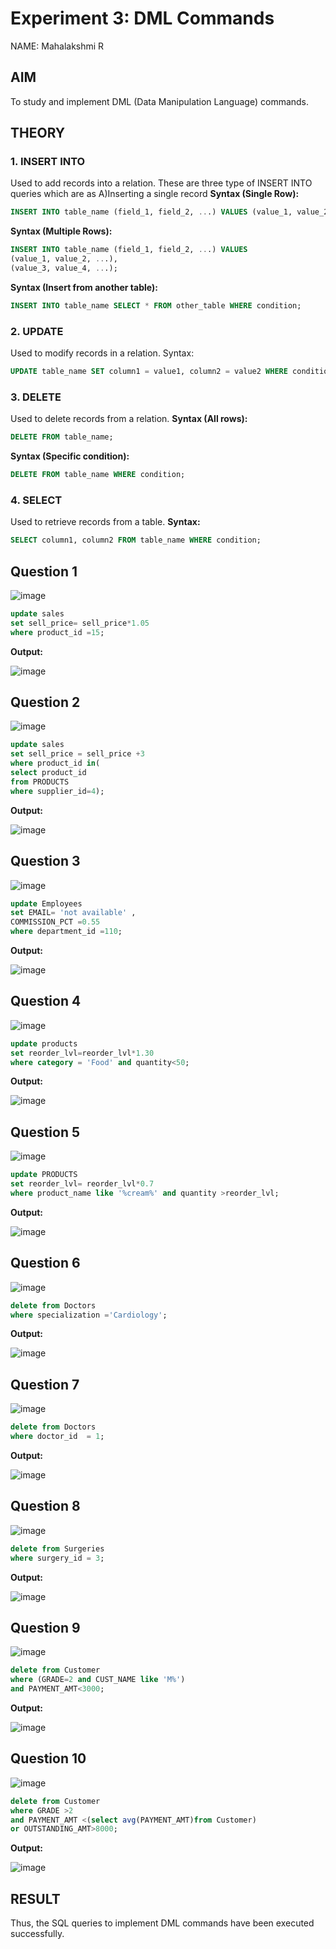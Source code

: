 # Experiment 3: DML Commands
NAME: Mahalakshmi R
## AIM
To study and implement DML (Data Manipulation Language) commands.

## THEORY

### 1. INSERT INTO
Used to add records into a relation.
These are three type of INSERT INTO queries which are as
A)Inserting a single record
**Syntax (Single Row):**
```sql
INSERT INTO table_name (field_1, field_2, ...) VALUES (value_1, value_2, ...);
```
**Syntax (Multiple Rows):**
```sql
INSERT INTO table_name (field_1, field_2, ...) VALUES
(value_1, value_2, ...),
(value_3, value_4, ...);
```
**Syntax (Insert from another table):**
```sql
INSERT INTO table_name SELECT * FROM other_table WHERE condition;
```
### 2. UPDATE
Used to modify records in a relation.
Syntax:
```sql
UPDATE table_name SET column1 = value1, column2 = value2 WHERE condition;
```
### 3. DELETE
Used to delete records from a relation.
**Syntax (All rows):**
```sql
DELETE FROM table_name;
```
**Syntax (Specific condition):**
```sql
DELETE FROM table_name WHERE condition;
```
### 4. SELECT
Used to retrieve records from a table.
**Syntax:**
```sql
SELECT column1, column2 FROM table_name WHERE condition;
```
**Question 1**
--
![image](https://github.com/user-attachments/assets/176bf6fe-b617-4cdd-8d50-bb40da5cc97a)

```sql
update sales
set sell_price= sell_price*1.05
where product_id =15;
```

**Output:**

![image](https://github.com/user-attachments/assets/3f4b2a86-5dfa-471b-9de4-8d5583db1f34)

**Question 2**
---
![image](https://github.com/user-attachments/assets/4caf7575-91b5-4496-bfea-c27f47b33c4b)

```sql
update sales
set sell_price = sell_price +3
where product_id in(
select product_id
from PRODUCTS
where supplier_id=4);
```

**Output:**

![image](https://github.com/user-attachments/assets/7af08efa-3dc1-4af8-8006-70f81d734728)

**Question 3**
---
![image](https://github.com/user-attachments/assets/419b8752-f76f-48d7-9302-7b6f49722a0e)

```sql
update Employees
set EMAIL= 'not available' ,
COMMISSION_PCT =0.55
where department_id =110;
```

**Output:**

![image](https://github.com/user-attachments/assets/064ea511-38db-461b-95f2-7481c21bb41e)

**Question 4**
---
![image](https://github.com/user-attachments/assets/5016ebc7-21e9-4108-82a5-66007120f624)

```sql
update products
set reorder_lvl=reorder_lvl*1.30
where category = 'Food' and quantity<50;
```

**Output:**

![image](https://github.com/user-attachments/assets/fa247c2b-5e8e-4254-8405-2d7e81ea06bf)

**Question 5**
---
![image](https://github.com/user-attachments/assets/ce1c0339-bb39-40e5-b199-a0cf071e8330)

```sql
update PRODUCTS
set reorder_lvl= reorder_lvl*0.7
where product_name like '%cream%' and quantity >reorder_lvl;
```

**Output:**

![image](https://github.com/user-attachments/assets/daf9f69e-ab6d-41bf-9178-764f58a9c6bc)

**Question 6**
---
![image](https://github.com/user-attachments/assets/42b7b57b-37ac-45df-9ae6-dcaee7ae9a8c)

```sql
delete from Doctors
where specialization ='Cardiology';
```

**Output:**

![image](https://github.com/user-attachments/assets/ac473a63-9587-4f76-9c59-994dc280ca28)

**Question 7**
---
![image](https://github.com/user-attachments/assets/f607a65f-9622-445b-9864-b3710ad73de1)

```sql
delete from Doctors
where doctor_id  = 1;
```

**Output:**

![image](https://github.com/user-attachments/assets/76c63ed2-d107-4472-ade5-7cac855befec)

**Question 8**
---
![image](https://github.com/user-attachments/assets/7a6dc459-5ee4-4dd9-8860-8f47638b64a0)

```sql
delete from Surgeries
where surgery_id = 3;
```

**Output:**

![image](https://github.com/user-attachments/assets/48742919-6577-4fe6-b545-f8b3c7c53c21)

**Question 9**
---
![image](https://github.com/user-attachments/assets/495c8fa3-b7ee-4372-a77f-9c3332677458)

```sql
delete from Customer
where (GRADE=2 and CUST_NAME like 'M%')
and PAYMENT_AMT<3000;
```

**Output:**

![image](https://github.com/user-attachments/assets/d1d71b4c-d901-481c-8d84-777e27739434)

**Question 10**
---
![image](https://github.com/user-attachments/assets/a77caf71-c81b-4e8f-9cda-c30f77bee85c)

```sql
delete from Customer
where GRADE >2 
and PAYMENT_AMT <(select avg(PAYMENT_AMT)from Customer)
or OUTSTANDING_AMT>8000;
```

**Output:**

![image](https://github.com/user-attachments/assets/78500804-f675-4171-b8e3-a9f392100002)

## RESULT
Thus, the SQL queries to implement DML commands have been executed successfully.
